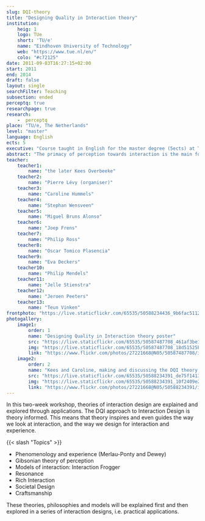 ```yaml
---
slug: DQI-theory
title: "Designing Quality in Interaction theory"
institution:
    heig: 1
    logo: TUe
    short: 'TU/e'
    name: "Eindhoven University of Technology"
    web: "https://www.tue.nl/en/"
    colo: "#c72125"
date: 2011-09-03T16:27:15+02:00
start: 2011
end: 2014
draft: false
layout: single
searchFilter: Teaching
subsection: ended
perceptq: true
researchpage: true
research: 
    -  perceptq
place: "TU/e, The Netherlands"
level: "master"
language: English
ects: 5
executive: "Course taught in English for the master degree (5ects) at TU/e, The Netherlands by the later Kees Overbeeke, Philip Mendels, Jelle Stienstra, Jeroen Peeters, Teun Vinken, Pierre Lévy (organiser), Caroline Hummels, Stephan Wensveen, Miguel Bruns Alonso, Joep Frens, Philip Ross, Oscar Tomico Plasencia, and Eva Deckers."
abstract: "The primacy of perception towards interaction is the main focus of this workshop, proposing an approach to effectively taking it into consideration in the design process."
teacher:
    teacher1:
        name: "the later Kees Overbeeke"
    teacher2:
        name: "Pierre Lévy (organiser)"
    teacher3:
        name: "Caroline Hummels"
    teacher4:
        name: "Stephan Wensveen"
    teacher5:
        name: "Miguel Bruns Alonso"
    teacher6:
        name: "Joep Frens"
    teacher7:
        name: "Philip Ross"
    teacher8:
        name: "Oscar Tomico Plasencia"
    teacher9:
        name: "Eva Deckers"
    teacher10:
        name: "Philip Mendels"
    teacher11:
        name: "Jelle Stienstra"
    teacher12:
        name: "Jeroen Peeters"
    teacher13:
        name: "Teun Vinken"
frontphoto: "https://live.staticflickr.com/65535/50588234436_9b6fac5112.jpg"
photogallery:
    image1:
        order: 1
        name: "Designing Quality in Interaction theory poster"
        src: "https://live.staticflickr.com/65535/50587487708_461af3be1e_q.jpg"
        img: "https://live.staticflickr.com/65535/50587487708_18d51525b6_o.jpg"
        link: "https://www.flickr.com/photos/27221668@N05/50587487708/in/album-72157716601045922/"
    image2:
        order: 2
        name: "Kees and Caroline, making and discussing the DQI theory poster"
        src: "https://live.staticflickr.com/65535/50588234391_de75f14135_q.jpg"
        img: "https://live.staticflickr.com/65535/50588234391_10f2409e2f_o.jpg"
        link: "https://www.flickr.com/photos/27221668@N05/50588234391/in/album-72157716601045922/"
---
```

In this two-week workshop, theories of interaction design are explained and explored through applications. The DQI approach to Interaction Design is theory informed. This means that theory inspires and even guides the way we look at interaction, and the way we design for interaction and experience.

{{< slash "Topics" >}}
- Phenomenology and experience (Merlau-Ponty and Dewey)  
- Gibsonian theory of perception  
- Models of interaction: Interaction Frogger  
- Resonance  
- Rich Interaction  
- Societal Design  
- Craftsmanship

These theories, philosophies and models will be explained first and then  explored in a series of interaction designs, i.e. practical applications.
